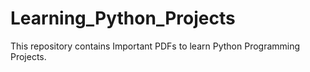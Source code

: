 # Learning_Python_Projects
This repository contains Important PDFs to learn Python Programming Projects.
